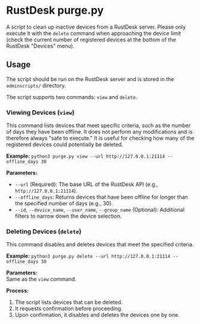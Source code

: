 # RustDesk purge.py

A script to clean up inactive devices from a RustDesk server. Please only execute it with the `delete` command when approaching the device limit (check the current number of registered devices at the bottom of the RustDesk "Devices" menu).

## Usage

The script should be run on the RustDesk server and is stored in the `adminscripts/` directory.

The script supports two commands: `view` and `delete`.

### Viewing Devices (`view`)

This command lists devices that meet specific criteria, such as the number of days they have been offline. It does not perform any modifications and is therefore always "safe to execute." It is useful for checking how many of the registered devices could potentially be deleted.

**Example:**
`python3 purge.py view --url http://127.0.0.1:21114 --offline_days 30`


**Parameters:**
- `--url` (Required): The base URL of the RustDesk API (e.g., `http://127.0.0.1:21114`).
- `--offline_days`: Returns devices that have been offline for longer than the specified number of days (e.g., 30).
- `--id`, `--device_name`, `--user_name`, `--group_name` (Optional): Additional filters to narrow down the device selection.

### Deleting Devices (`delete`)

This command disables and deletes devices that meet the specified criteria.

**Example:**
`python3 purge.py delete --url http://127.0.0.1:21114 --offline_days 30`


**Parameters:**  
Same as the `view` command.

**Process:**
1. The script lists devices that can be deleted.
2. It requests confirmation before proceeding.
3. Upon confirmation, it disables and deletes the devices one by one.
